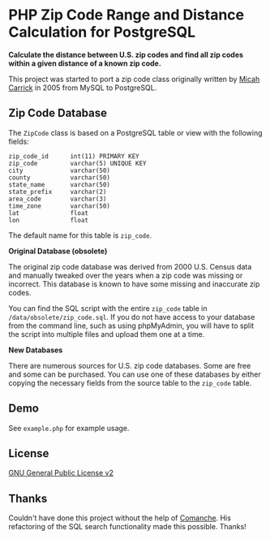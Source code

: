 PHP Zip Code Range and Distance Calculation for PostgreSQL
===========================================

**Calculate the distance between U.S. zip codes and find all zip codes within a 
given distance of a known zip code.**

This project was started to port a zip code class originally written by [Micah Carrick](https://github.com/Quixotix/PHP-ZipCode-Class) in 2005 from MySQL to PostgreSQL. 


Zip Code Database
-----------------

The `ZipCode` class is based on a PostgreSQL table or view with the following fields:

    zip_code_id      int(11) PRIMARY KEY
    zip_code         varchar(5) UNIQUE KEY
    city             varchar(50)
    county           varchar(50)
    state_name       varchar(50)
    state_prefix     varchar(2)
    area_code        varchar(3)
    time_zone        varchar(50)
    lat              float
    lon              float

The default name for this table is `zip_code`.

**Original Database (obsolete)**

The original zip code database was derived from 2000 U.S. Census data and manually
tweaked over the years when a zip code was missing or incorrect. This database
is known to have some missing and inaccurate zip codes. 

You can find the SQL script with the entire `zip_code` table in 
`/data/obsolete/zip_code.sql`. If you do not have access to your database from 
the command line, such as using phpMyAdmin, you will have to split the script
into multiple files and upload them one at a time.

**New Databases**

There are numerous sources for U.S. zip code databases. Some are free and some 
can be purchased. You can use one of these databases by either copying the 
necessary fields from the source table to the `zip_code` table.

Demo
---------

See `example.php` for example usage.


License
-------

[GNU General Public License v2][4]

[4]: http://opensource.org/licenses/GPL-2.0

Thanks
---------

Couldn't have done this project without the help of [Comanche](https://github.com/Comanche/). His refactoring of the SQL search functionality made this possible. Thanks!
